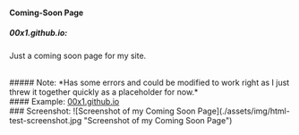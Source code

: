 #### Coming-Soon Page
##### 00x1.github.io:
Just a coming soon page for my site.

<br>
##### Note:
*Has some errors and could be modified to work right as I just threw it together quickly as a placeholder for now.*

<br>
#### Example:
<a href="00x1.github.io" alt="temp placeholder for now">00x1.github.io</a>

<br>
### Screenshot:
![Screenshot of my Coming Soon Page](./assets/img/html-test-screenshot.jpg "Screenshot of my Coming Soon Page")
